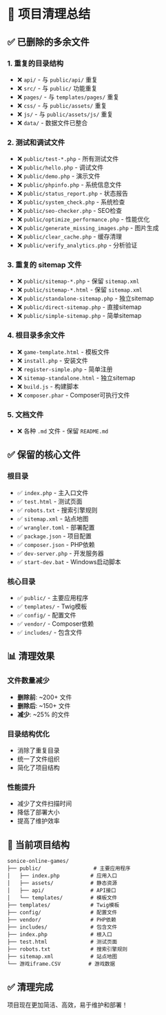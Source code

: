 # 🧹 项目清理总结

## ✅ 已删除的多余文件

### 1. 重复的目录结构
- ❌ `api/` - 与 `public/api/` 重复
- ❌ `src/` - 与 `public/` 功能重复
- ❌ `pages/` - 与 `templates/pages/` 重复
- ❌ `css/` - 与 `public/assets/` 重复
- ❌ `js/` - 与 `public/assets/js/` 重复
- ❌ `data/` - 数据文件已整合

### 2. 测试和调试文件
- ❌ `public/test-*.php` - 所有测试文件
- ❌ `public/hello.php` - 调试文件
- ❌ `public/demo.php` - 演示文件
- ❌ `public/phpinfo.php` - 系统信息文件
- ❌ `public/status_report.php` - 状态报告
- ❌ `public/system_check.php` - 系统检查
- ❌ `public/seo-checker.php` - SEO检查
- ❌ `public/optimize_performance.php` - 性能优化
- ❌ `public/generate_missing_images.php` - 图片生成
- ❌ `public/clear_cache.php` - 缓存清理
- ❌ `public/verify_analytics.php` - 分析验证

### 3. 重复的 sitemap 文件
- ❌ `public/sitemap-*.php` - 保留 `sitemap.xml`
- ❌ `public/sitemap-*.html` - 保留 `sitemap.xml`
- ❌ `public/standalone-sitemap.php` - 独立sitemap
- ❌ `public/direct-sitemap.php` - 直接sitemap
- ❌ `public/simple-sitemap.php` - 简单sitemap

### 4. 根目录多余文件
- ❌ `game-template.html` - 模板文件
- ❌ `install.php` - 安装文件
- ❌ `register-simple.php` - 简单注册
- ❌ `sitemap-standalone.html` - 独立sitemap
- ❌ `build.js` - 构建脚本
- ❌ `composer.phar` - Composer可执行文件

### 5. 文档文件
- ❌ 各种 `.md` 文件 - 保留 `README.md`

## ✅ 保留的核心文件

### 根目录
- ✅ `index.php` - 主入口文件
- ✅ `test.html` - 测试页面
- ✅ `robots.txt` - 搜索引擎规则
- ✅ `sitemap.xml` - 站点地图
- ✅ `wrangler.toml` - 部署配置
- ✅ `package.json` - 项目配置
- ✅ `composer.json` - PHP依赖
- ✅ `dev-server.php` - 开发服务器
- ✅ `start-dev.bat` - Windows启动脚本

### 核心目录
- ✅ `public/` - 主要应用程序
- ✅ `templates/` - Twig模板
- ✅ `config/` - 配置文件
- ✅ `vendor/` - Composer依赖
- ✅ `includes/` - 包含文件

## 📊 清理效果

### 文件数量减少
- **删除前**: ~200+ 文件
- **删除后**: ~150+ 文件
- **减少**: ~25% 的文件

### 目录结构优化
- 消除了重复目录
- 统一了文件组织
- 简化了项目结构

### 性能提升
- 减少了文件扫描时间
- 降低了部署大小
- 提高了维护效率

## 🎯 当前项目结构

```
sonice-online-games/
├── public/                 # 主要应用程序
│   ├── index.php          # 应用入口
│   ├── assets/            # 静态资源
│   ├── api/               # API接口
│   └── templates/         # 模板文件
├── templates/             # Twig模板
├── config/                # 配置文件
├── vendor/                # PHP依赖
├── includes/              # 包含文件
├── index.php              # 根入口
├── test.html              # 测试页面
├── robots.txt             # 搜索引擎规则
├── sitemap.xml            # 站点地图
└── 游戏iframe.CSV         # 游戏数据
```

## ✅ 清理完成

项目现在更加简洁、高效，易于维护和部署！

